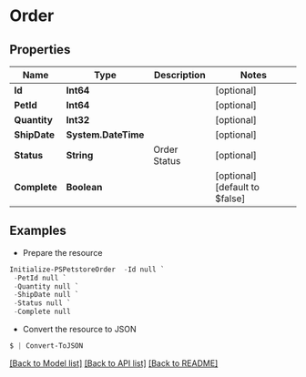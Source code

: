 # Order
## Properties

Name | Type | Description | Notes
------------ | ------------- | ------------- | -------------
**Id** | **Int64** |  | [optional] 
**PetId** | **Int64** |  | [optional] 
**Quantity** | **Int32** |  | [optional] 
**ShipDate** | **System.DateTime** |  | [optional] 
**Status** | **String** | Order Status | [optional] 
**Complete** | **Boolean** |  | [optional] [default to $false]

## Examples

- Prepare the resource
```powershell
Initialize-PSPetstoreOrder  -Id null `
 -PetId null `
 -Quantity null `
 -ShipDate null `
 -Status null `
 -Complete null
```

- Convert the resource to JSON
```powershell
$ | Convert-ToJSON
```

[[Back to Model list]](../README.md#documentation-for-models) [[Back to API list]](../README.md#documentation-for-api-endpoints) [[Back to README]](../README.md)

